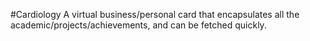 #Cardiology
A virtual business/personal card that encapsulates all the academic/projects/achievements, and can be fetched quickly.
